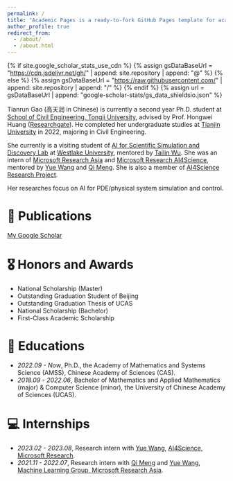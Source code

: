 ```yaml
---
permalink: /
title: "Academic Pages is a ready-to-fork GitHub Pages template for academic personal websites"
author_profile: true
redirect_from: 
  - /about/
  - /about.html
---
```


{% if site.google_scholar_stats_use_cdn %}
{% assign gsDataBaseUrl = "https://cdn.jsdelivr.net/gh/" | append: site.repository | append: "@" %}
{% else %}
{% assign gsDataBaseUrl = "https://raw.githubusercontent.com/" | append: site.repository | append: "/" %}
{% endif %}
{% assign url = gsDataBaseUrl | append: "google-scholar-stats/gs_data_shieldsio.json" %}

<span class='anchor' id='about-me'></span>

Tianrun Gao (高天润 in Chinese) is currently a second year Ph.D. student at [School of Civil Engineering, Tongji University](https://civileng.tongji.edu.cn/main.htm), advised by Prof. Hongwei Huang ([Researchgate](https://www.researchgate.net/profile/H-Huang-4)). He completed her undergraduate studies at [Tianjin University](https://www.tju.edu.cn/index.htm) in 2022, majoring in Civil Engineering. 

She currently is a visiting student of [AI for Scientific Simulation and Discovery Lab](https://ai4s.lab.westlake.edu.cn/) at [Westlake University](https://en.westlake.edu.cn/), mentored by [Tailin Wu](https://tailin.org/). She was an intern of [Microsoft Research Asia](https://www.msra.cn/) and [Microsoft Research AI4Science](https://www.microsoft.com/en-us/research/lab/microsoft-research-ai4science/), mentored by [Yue Wang](https://www.microsoft.com/en-us/research/people/yuwang5/) and [Qi Meng](https://scholar.google.co.jp/citations?user=t-z3K34AAAAJ&hl=en). She is also a member of [AI4Science Research Project](https://ai4sci-research.github.io). 

Her researches focus on AI for PDE/physical system simulation and control.

# 📝 Publications
[My Google Scholar](https://scholar.google.com/citations?user=TcyZu_8AAAAJ&hl=zh-CN)

# 🎖 Honors and Awards
- National Scholarship (Master)
- Outstanding Graduation Student of Beijing
- Outstanding Graduation Thesis of UCAS
- National Scholarship (Bachelor)
- First-Class Academic Scholarship

# 📖 Educations
- *2022.09 - Now*, Ph.D., the Academy of Mathematics and Systems Science (AMSS), Chinese Academy of Sciences (CAS).
- *2018.09 - 2022.06*, Bachelor of Mathematics and Applied Mathematics (major) & Computer Science (minor), the University of Chinese Academy of Sciences (UCAS).

<!-- # 💬 Invited Talks
- *2021.06*, Lorem ipsum dolor sit amet, consectetur adipiscing elit. Vivamus ornare aliquet ipsum, ac tempus justo dapibus sit amet. 
- *2021.03*, Lorem ipsum dolor sit amet, consectetur adipiscing elit. Vivamus ornare aliquet ipsum, ac tempus justo dapibus sit amet.  \| [\[video\]](https://github.com/) -->

# 💻 Internships
- *2023.02 - 2023.08*, Research intern with [Yue Wang](https://www.microsoft.com/en-us/research/people/yuwang5/), [AI4Science, Microsoft Research](https://www.microsoft.com/en-us/research/lab/microsoft-research-ai4science/).
- *2021.11 - 2022.07*, Research intern with [Qi Meng](https://scholar.google.co.jp/citations?user=t-z3K34AAAAJ&hl=en) and [Yue Wang](https://www.microsoft.com/en-us/research/people/yuwang5/), [Machine Learning Group, Microsoft Research Asia](https://www.microsoft.com/en-us/research/lab/microsoft-research-asia/).
